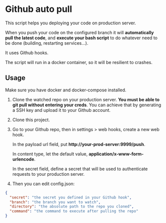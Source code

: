 # Github auto pull

This script helps you deploying your code on production server.

When you push your code on the configured branch it will **automatically pull the latest code**, and **execute your bash script** to do whatever need to be done (building, restarting services...).

It uses Github hooks.

The script will run in a docker container, so it will be resilient to crashes.

## Usage

Make sure you have docker and docker-compose installed.

1. Clone the watched repo on your production server. **You must be able to git pull without entering your creds**. You can achieve that by generating a SSH key and upload it to your Github account.

2. Clone this project.

3. Go to your Github repo, then in settings > web hooks, create a new web hook.

   In the payload url field, put **http://your-prod-server:9999/push**.

   In content type, let the default value, **application/x-www-form-urlencode**.

   In the secret field, define a secret that will be used to authenticate requests to your production server.

4. Then you can edit config.json:

```json
{
  "secret": "the secret you defined in your Github hook",
  "branch": "the branch you want to watch",
  "directory": "the absolute path to the repo you cloned",
  "command": "the command to execute after pulling the repo"
}
```



